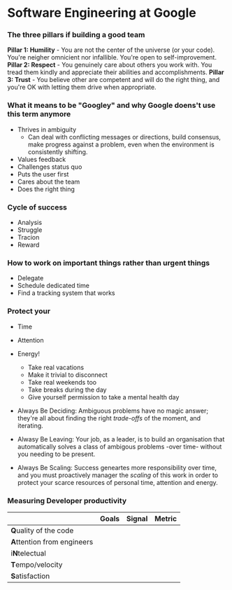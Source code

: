 # Software Engineering at Google

### The three pillars if building a good team

**Pillar 1: Humility**
    - You are not the center of the universe (or your code). You're neigher omnicient nor infallible. You're open to self-improvement.
**Pillar 2: Respect**
    - You genuinely care about others you work with. You tread them kindly and appreciate their abilities and accomplishments.
**Pillar 3: Trust** 
    - You believe other are competent and will do the right thing, and you're OK with letting them drive when appropriate.

### What it means to be "Googley" and why Google doens't use this term anymore
- Thrives in ambiguity
  * Can deal with conflicting messages or directions, build consensus, make progress against a problem, even when the environment is consistently shifting.
- Values feedback
- Challenges status quo
- Puts the user first
- Cares about the team
- Does the right thing

### Cycle of success
- Analysis
- Struggle
- Tracion
- Reward

### How to work on important things rather than urgent things
- Delegate
- Schedule dedicated time
- Find a tracking system that works

### Protect your
- Time
- Attention
- Energy!
  * Take real vacations
  * Make it trivial to disconnect
  * Take real weekends too
  * Take breaks during the day
  * Give yourself permission to take a mental health day

- Always Be Deciding: Ambiguous problems have no magic answer; they're all about finding the right *trade-offs* of the moment, and iterating.
- Alwasy Be Leaving: Your job, as a leader, is to build an organisation that automatically solves a class of ambigous problems -over time- without you needing to be present.
- Always Be Scaling: Success geneartes more responsibility over time, and you must proactively manager the *scaling* of this work in order to protect your scarce resources of personal time, attention and energy.

### Measuring Developer productivity

|                              | **G**oals | **S**ignal | **M**etric |
|:-----------------------------|:----------|:-----------|:-----------|
| **Q**uality of the code      |           |            |            |
| **A**ttention from engineers |           |            |            |
| i**N**telectual              |           |            |            |
| **T**empo/velocity           |           |            |            |
| **S**atisfaction             |           |            |            |

